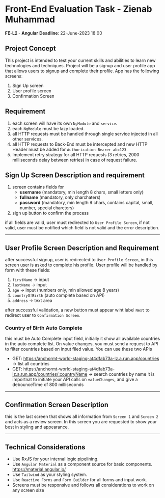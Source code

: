 # Front-End Evaluation Task - Zienab Muhammad

**FE-L2 - Angular**
**Deadline**: 22-June-2023 18:00

## Project Concept

This project is intended to test your current skills and abilities to learn new technologies and techniques. Project will be a signup and user profile app that allows users to signup and complete their profile.
App has the following screens:

1. Sign Up screen
2. User profile screen
3. Confirmation Screen

## Requirement

1. each screen will have its own `NgModule` and `service`.
2. each `NgModule` must be lazy loaded.
3. all HTTP requests must be handled through single service injected in all other services.
4. all HTTP requests to Back-End must be intercepted and new HTTP Header must be added for `Authorization Bearer abc123`.
5. Implement retry strategy for all HTTP requests (3 retries, 2000 milliseconds delay between retries) in case of request failure.

## Sign Up Screen Description and requirement

1. screen contains fields for
   - **username** (mandatory, min length 8 chars, small letters only)
   - **fullname** (mandatory, only charchaters)
   - **password** (mandatory, min length 8 chars, contains capital, small, number, special charcters)
2. sign up button to confirm the process

if all fields are valid, user must redirected to `User Profile Screen`, if not valid, user must be notified which field is not valid and the error description.

---

## User Profile Screen Description and Requirement

after successful signup, user is redirected to `User Profile Screen`, in this screen user is asked to complete his profile. User profile will be handled by form with these fields:

1. `firstName` -> input
2. `lastName` -> input
3. `age` -> input (numbers only, min allowed age 8 years)
4. `countryOfBirth` (auto complete based on API)
5. `address` -> text area

after successful validation, a new button must appear wiht label `Next` to redirect user to `Confirmation Screen`.

### Country of Birth Auto Complete

this must be Auto Complete input field, initially it show all available countries in the auto complete list. On value changes, you must send a request to API to filter countries based on input filed value. You can use these two APIs
- GET: https://anchormt-world-staging-at4dfab73a-lz.a.run.app/countries -> list all countries
- GET: https://anchormt-world-staging-at4dfab73a-lz.a.run.app/countries/:countryName -> search countries by name
it is importnat to initiate your API calls on `valueChanges`, and give a debounceTime of 800 milliseconds

---

## Confirmation Screen Description

this is the last screen that shows all information from `Screen 1` and `Screen 2` and acts as a review screen. In this screen you are requested to show your best in styling and appearance.

---

## Technical Considerations

- Use RxJS for your internal logic pipelining.
- Use `Angular Material` as a component source for basic components.
  https://material.angular.io/
- Use `Tailwind` as your styling system.
- Use `Reactive Forms` and `Form Builder` for all forms and input work.
- Screens must be responsive and follows all considerations to work on any screen size
